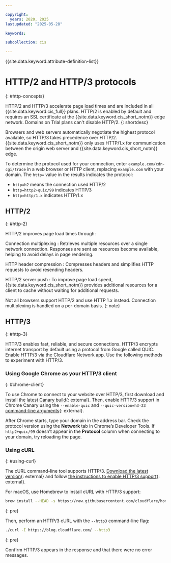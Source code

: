```yaml
---

copyright:
  years: 2020, 2025
lastupdated: "2025-05-28"

keywords:

subcollection: cis

---
```


{{site.data.keyword.attribute-definition-list}}

# HTTP/2 and HTTP/3 protocols
{: #http-concepts}

HTTP/2 and HTTP/3 accelerate page load times and are included in all {{site.data.keyword.cis_full}} plans. HTTP/2 is enabled by default and requires an SSL certificate at the {{site.data.keyword.cis_short_notm}} edge network. Domains on Trial plans can't disable HTTP/2.
{: shortdesc}

Browsers and web servers automatically negotiate the highest protocol available, so HTTP/3 takes precedence over HTTP/2. {{site.data.keyword.cis_short_notm}} only uses HTTP/1.x for communication between the origin web server and {{site.data.keyword.cis_short_notm}} edge.

To determine the protocol used for your connection, enter `example.com/cdn-cgi/trace` in a web browser or HTTP client, replacing `example.com` with your domain.  The `http=` value in the results indicates the protocol:

* `http=h2` means the connection used HTTP/2
* `http=http2+quic/99` indicates HTTP/3
* `http=http/1.x` indicates HTTP/1.x
  
## HTTP/2
{: #http-2}

HTTP/2 improves page load times through:

Connection multiplexing
:    Retrieves multiple resources over a single network connection. Responses are sent as resources become available, helping to avoid delays in page rendering.

HTTP header compression
:   Compresses headers and simplifies HTTP requests to avoid resending headers.

HTTP/2 server push
:   To improve page load speed, {{site.data.keyword.cis_short_notm}} provides additional resources for a client to cache without waiting for additional requests.

Not all browsers support HTTP/2 and use HTTP 1.x instead. Connection multiplexing is handled on a per-domain basis.
{: note}

## HTTP/3
{: #http-3}

HTTP/3 enables fast, reliable, and secure connections.  HTTP/3 encrypts internet transport by default using a protocol from Google called QUIC. Enable HTTP/3 via the Cloudflare Network app. Use the following methods to experiment with HTTP/3.

### Using Google Chrome as your HTTP/3 client
{: #chrome-client}

To use Chrome to connect to your website over HTTP/3, first download and install the [latest Canary build](https://www.google.com/chrome/canary/){: external}. Then, enable HTTP/3 support in Chrome Canary using the  `--enable-quic` and `--quic-version=h3-23` [command-line arguments](https://www.chromium.org/developers/how-tos/run-chromium-with-flags){: external}.

After Chrome starts, type your domain in the address bar. Check the protocol version using the **Network** tab in Chrome’s Developer Tools. If `http2+quic/99` doesn’t appear in the **Protocol** column when connecting to your domain, try reloading the page.

### Using cURL
{: #using-curl}

The cURL command-line tool supports HTTP/3.  [Download the latest version](https://github.com/curl/curl){: external} and follow [the instructions to enable HTTP/3 support](https://github.com/curl/curl/blob/master/docs/HTTP3.md#quiche-version){: external}.

For macOS, use Homebrew to install cURL with HTTP/3 support:

```sh
brew install --HEAD -s https://raw.githubusercontent.com/cloudflare/homebrew-cloudflare/master/curl.rb
```
{: pre}

Then, perform an HTTP/3 cURL with the `--http3` command-line flag:

```sh
./curl -I https://blog.cloudflare.com/ --http3
```
{: pre}

Confirm HTTP/3 appears in the response and that there were no error messages.
